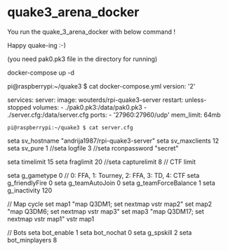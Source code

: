 # quake3_arena_docker

You run the quake_3_arena_docker with below command !

Happy quake-ing :-)

(you need pak0.pk3 file in the directory for running)

docker-compose up -d

pi@raspberrypi:~/quake3 $ cat docker-compose.yml 
version: '2'

services:
  server:
    image: wouterds/rpi-quake3-server
    restart: unless-stopped
    volumes:
      - ./pak0.pk3:/data/pak0.pk3
      - ./server.cfg:/data/server.cfg
    ports:
      - '27960:27960/udp'
    mem_limit: 64mb
    
    pi@raspberrypi:~/quake3 $ cat server.cfg 
seta sv_hostname "andrija1987/rpi-quake3-server"
seta sv_maxclients 12
seta sv_pure 1
//seta logfile 3
//seta rconpassword "secret"

seta timelimit 15
seta fraglimit 20
//seta capturelimit 8 // CTF limit

seta g_gametype 0 // 0: FFA, 1: Tourney, 2: FFA, 3: TD, 4: CTF
seta g_friendlyFire 0
seta g_teamAutoJoin 0
seta g_teamForceBalance 1
seta g_inactivity 120

// Map cycle
set map1 "map Q3DM1; set nextmap vstr map2"
set map2 "map Q3DM6; set nextmap vstr map3"
set map3 "map Q3DM17; set nextmap vstr map1"
vstr map1

// Bots
seta bot_enable 1
seta bot_nochat 0
seta g_spskill 2
seta bot_minplayers 8

